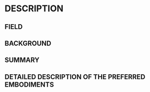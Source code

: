 # DESCRIPTION

## FIELD

## BACKGROUND

## SUMMARY

## DETAILED DESCRIPTION OF THE PREFERRED EMBODIMENTS

